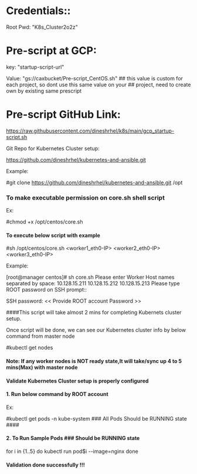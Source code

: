 Credentials::
============
Root Pwd:  "K8s_Cluster2o2z"


Pre-script at GCP:
=================

key: "startup-script-url"

Value: "gs://caxbucket/Pre-script_CentOS.sh"  ## this value is custom for each project, so dont use this same value on your
                                                      ## project, need to create own by existing same prescript




Pre-script GitHub Link:
========================

https://raw.githubusercontent.com/dineshrhel/k8s/main/gcp_startup-script.sh


Git Repo for Kubernetes Cluster setup:

https://github.com/dineshrhel/kubernetes-and-ansible.git

Example:

#git clone https://github.com/dineshrhel/kubernetes-and-ansible.git /opt 


### To make executable permission on core.sh shell script ####

Ex:

#chmod +x /opt/centos/core.sh


#### To execute below script with example ####

#sh /opt/centos/core.sh <worker1_eth0-IP> <worker2_eth0-IP>  <worker3_eth0-IP> 

Example:

[root@manager centos]# sh core.sh
Please enter Worker Host names separated by space: 10.128.15.211 10.128.15.212 10.128.15.213
Please type ROOT password on SSH prompt::

SSH password:  << Provide ROOT account Password >>


####This script will take almost 2 mins for completing Kubernets cluster setup.


Once script will be done, we can see our Kubernetes cluster info by below command from master node


#kubectl get nodes


#### Note: If any worker nodes is NOT ready state,It will take/sync up 4 to 5 mins(Max) with master node ####

#### Validate Kubernetes Cluster setup is properly configured #####

#### 1. Run below command by ROOT account  #### 

Ex:

#kubectl get pods -n kube-system   ### All Pods Should be RUNNING state ####


#### 2. To Run Sample Pods ### Should be RUNNING state ### 

for i in {1..5}
do
          kubectl run pod$i --image=nginx
done



#### Validation done successfully !!! ###########











